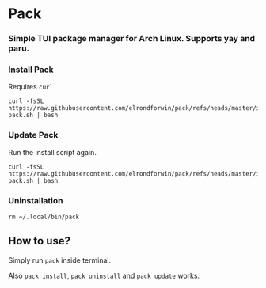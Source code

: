 # Pack
### Simple TUI package manager for Arch Linux. Supports yay and paru.

### Install Pack
Requires ``curl``
```
curl -fsSL https://raw.githubusercontent.com/elrondforwin/pack/refs/heads/master/install-pack.sh | bash
```

### Update Pack
Run the install script again.
```
curl -fsSL https://raw.githubusercontent.com/elrondforwin/pack/refs/heads/master/install-pack.sh | bash
```
### Uninstallation
```
rm ~/.local/bin/pack
```

## How to use?
Simply run ``pack`` inside terminal.

Also ``pack install``, ``pack uninstall`` and ``pack update`` works.